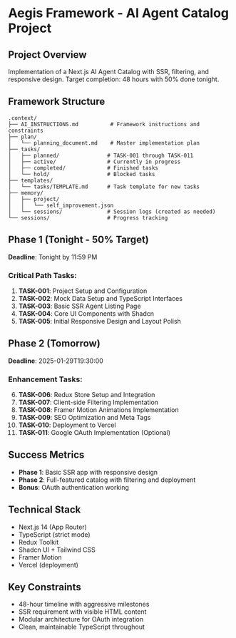 # Aegis Framework - AI Agent Catalog Project

## Project Overview
Implementation of a Next.js AI Agent Catalog with SSR, filtering, and responsive design. Target completion: 48 hours with 50% done tonight.

## Framework Structure
```
.context/
├── AI_INSTRUCTIONS.md          # Framework instructions and constraints
├── plan/
│   └── planning_document.md    # Master implementation plan
├── tasks/
│   ├── planned/               # TASK-001 through TASK-011
│   ├── active/                # Currently in progress
│   ├── completed/             # Finished tasks
│   └── hold/                  # Blocked tasks
├── templates/
│   └── tasks/TEMPLATE.md      # Task template for new tasks
├── memory/
│   ├── project/
│   │   └── self_improvement.json
│   └── sessions/              # Session logs (created as needed)
└── sessions/                  # Progress tracking
```

## Phase 1 (Tonight - 50% Target)
**Deadline**: Tonight by 11:59 PM

### Critical Path Tasks:
1. **TASK-001**: Project Setup and Configuration
2. **TASK-002**: Mock Data Setup and TypeScript Interfaces  
3. **TASK-003**: Basic SSR Agent Listing Page
4. **TASK-004**: Core UI Components with Shadcn
5. **TASK-005**: Initial Responsive Design and Layout Polish

## Phase 2 (Tomorrow)
**Deadline**: 2025-01-29T19:30:00

### Enhancement Tasks:
6. **TASK-006**: Redux Store Setup and Integration
7. **TASK-007**: Client-side Filtering Implementation
8. **TASK-008**: Framer Motion Animations Implementation
9. **TASK-009**: SEO Optimization and Meta Tags
10. **TASK-010**: Deployment to Vercel
11. **TASK-011**: Google OAuth Implementation (Optional)

## Success Metrics
- **Phase 1**: Basic SSR app with responsive design
- **Phase 2**: Full-featured catalog with filtering and deployment
- **Bonus**: OAuth authentication working

## Technical Stack
- Next.js 14 (App Router)
- TypeScript (strict mode)
- Redux Toolkit
- Shadcn UI + Tailwind CSS
- Framer Motion
- Vercel (deployment)

## Key Constraints
- 48-hour timeline with aggressive milestones
- SSR requirement with visible HTML content
- Modular architecture for OAuth integration
- Clean, maintainable TypeScript throughout 